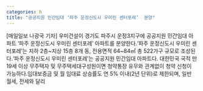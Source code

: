 ```yaml
---
categories: h
title: "공공지원 민간임대 ‘파주 운정신도시 우미린 센터포레’  분양"
---
```

[매일일보 나광국 기자] 우미건설이 경기도 파주시 운정3지구에 공공지원 민간임대 아파트 ‘파주 운정신도시 우미린 센터포레’ 아파트를 분양한다.‘파주 운정신도시 우미린 센터포레’는 지하 2층~지상 15층 8개 동, 전용면적 64~84㎡ 총 522가구 규모로 조성된다.‘파주 운정신도시 우미린 센터포레’는 공공지원 민간임대 아파트다. 대한민국 국적 만 19세 이상 무주택자 및 무주택세대구성원이면 청약통장 유무와 관계없이 청약 신청이 가능하다.임대보증금 및 월 임대료 상승률도 연 5% 이내(2년 단위)로 제한되며, 일반 월세, 전세와 달리